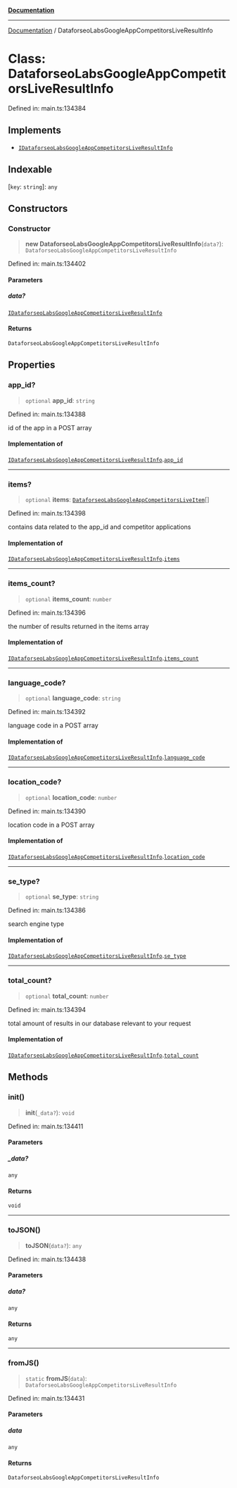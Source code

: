 [**Documentation**](../README.md)

***

[Documentation](../README.md) / DataforseoLabsGoogleAppCompetitorsLiveResultInfo

# Class: DataforseoLabsGoogleAppCompetitorsLiveResultInfo

Defined in: main.ts:134384

## Implements

- [`IDataforseoLabsGoogleAppCompetitorsLiveResultInfo`](../interfaces/IDataforseoLabsGoogleAppCompetitorsLiveResultInfo.md)

## Indexable

\[`key`: `string`\]: `any`

## Constructors

### Constructor

> **new DataforseoLabsGoogleAppCompetitorsLiveResultInfo**(`data?`): `DataforseoLabsGoogleAppCompetitorsLiveResultInfo`

Defined in: main.ts:134402

#### Parameters

##### data?

[`IDataforseoLabsGoogleAppCompetitorsLiveResultInfo`](../interfaces/IDataforseoLabsGoogleAppCompetitorsLiveResultInfo.md)

#### Returns

`DataforseoLabsGoogleAppCompetitorsLiveResultInfo`

## Properties

### app\_id?

> `optional` **app\_id**: `string`

Defined in: main.ts:134388

id of the app in a POST array

#### Implementation of

[`IDataforseoLabsGoogleAppCompetitorsLiveResultInfo`](../interfaces/IDataforseoLabsGoogleAppCompetitorsLiveResultInfo.md).[`app_id`](../interfaces/IDataforseoLabsGoogleAppCompetitorsLiveResultInfo.md#app_id)

***

### items?

> `optional` **items**: [`DataforseoLabsGoogleAppCompetitorsLiveItem`](DataforseoLabsGoogleAppCompetitorsLiveItem.md)[]

Defined in: main.ts:134398

contains data related to the app_id and competitor applications

#### Implementation of

[`IDataforseoLabsGoogleAppCompetitorsLiveResultInfo`](../interfaces/IDataforseoLabsGoogleAppCompetitorsLiveResultInfo.md).[`items`](../interfaces/IDataforseoLabsGoogleAppCompetitorsLiveResultInfo.md#items)

***

### items\_count?

> `optional` **items\_count**: `number`

Defined in: main.ts:134396

the number of results returned in the items array

#### Implementation of

[`IDataforseoLabsGoogleAppCompetitorsLiveResultInfo`](../interfaces/IDataforseoLabsGoogleAppCompetitorsLiveResultInfo.md).[`items_count`](../interfaces/IDataforseoLabsGoogleAppCompetitorsLiveResultInfo.md#items_count)

***

### language\_code?

> `optional` **language\_code**: `string`

Defined in: main.ts:134392

language code in a POST array

#### Implementation of

[`IDataforseoLabsGoogleAppCompetitorsLiveResultInfo`](../interfaces/IDataforseoLabsGoogleAppCompetitorsLiveResultInfo.md).[`language_code`](../interfaces/IDataforseoLabsGoogleAppCompetitorsLiveResultInfo.md#language_code)

***

### location\_code?

> `optional` **location\_code**: `number`

Defined in: main.ts:134390

location code in a POST array

#### Implementation of

[`IDataforseoLabsGoogleAppCompetitorsLiveResultInfo`](../interfaces/IDataforseoLabsGoogleAppCompetitorsLiveResultInfo.md).[`location_code`](../interfaces/IDataforseoLabsGoogleAppCompetitorsLiveResultInfo.md#location_code)

***

### se\_type?

> `optional` **se\_type**: `string`

Defined in: main.ts:134386

search engine type

#### Implementation of

[`IDataforseoLabsGoogleAppCompetitorsLiveResultInfo`](../interfaces/IDataforseoLabsGoogleAppCompetitorsLiveResultInfo.md).[`se_type`](../interfaces/IDataforseoLabsGoogleAppCompetitorsLiveResultInfo.md#se_type)

***

### total\_count?

> `optional` **total\_count**: `number`

Defined in: main.ts:134394

total amount of results in our database relevant to your request

#### Implementation of

[`IDataforseoLabsGoogleAppCompetitorsLiveResultInfo`](../interfaces/IDataforseoLabsGoogleAppCompetitorsLiveResultInfo.md).[`total_count`](../interfaces/IDataforseoLabsGoogleAppCompetitorsLiveResultInfo.md#total_count)

## Methods

### init()

> **init**(`_data?`): `void`

Defined in: main.ts:134411

#### Parameters

##### \_data?

`any`

#### Returns

`void`

***

### toJSON()

> **toJSON**(`data?`): `any`

Defined in: main.ts:134438

#### Parameters

##### data?

`any`

#### Returns

`any`

***

### fromJS()

> `static` **fromJS**(`data`): `DataforseoLabsGoogleAppCompetitorsLiveResultInfo`

Defined in: main.ts:134431

#### Parameters

##### data

`any`

#### Returns

`DataforseoLabsGoogleAppCompetitorsLiveResultInfo`
